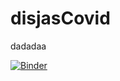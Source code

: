 # disjasCovid
dadadaa

[![Binder](https://mybinder.org/badge_logo.svg)](https://mybinder.org/v2/gh/mukhlish-kun/disjasCovid/main?urlpath=voila%2Frender%2Ftugas_disjas.ipynb)
